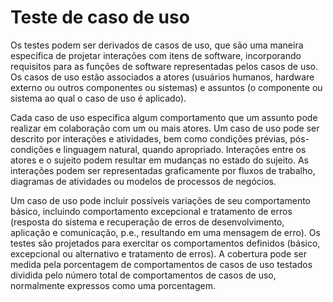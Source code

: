 # Teste de caso de uso

Os testes podem ser derivados de casos de uso, que são uma maneira específica de projetar
interações com itens de software, incorporando requisitos para as funções de software
representadas pelos casos de uso. Os casos de uso estão associados a atores (usuários humanos,
hardware externo ou outros componentes ou sistemas) e assuntos (o componente ou sistema ao
qual o caso de uso é aplicado).

Cada caso de uso especifica algum comportamento que um assunto pode realizar em colaboração
com um ou mais atores. Um caso de uso pode ser descrito por interações e atividades, bem como condições prévias, pós-condições e linguagem natural, quando apropriado. 
Interações entre os atores e o sujeito podem resultar em mudanças no estado do sujeito. As
interações podem ser representadas graficamente por fluxos de trabalho, diagramas de atividades
ou modelos de processos de negócios.

Um caso de uso pode incluir possíveis variações de seu comportamento básico, incluindo
comportamento excepcional e tratamento de erros (resposta do sistema e recuperação de erros de
desenvolvimento, aplicação e comunicação, p.e., resultando em uma mensagem de erro). Os testes
são projetados para exercitar os comportamentos definidos (básico, excepcional ou alternativo e
tratamento de erros). A cobertura pode ser medida pela porcentagem de comportamentos de casos
de uso testados dividida pelo número total de comportamentos de casos de uso, normalmente
expressos como uma porcentagem.
